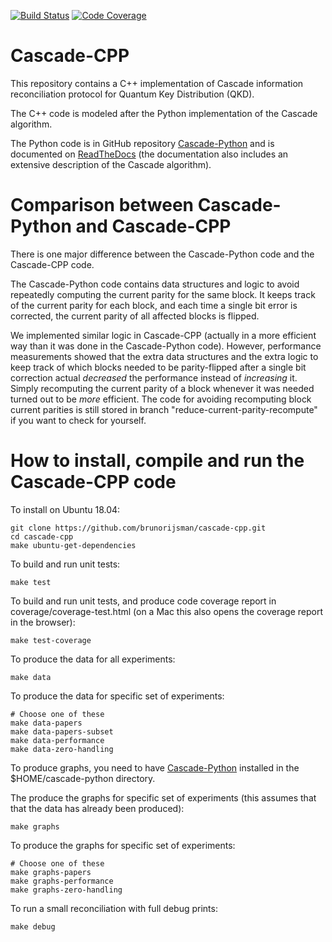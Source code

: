 [![Build Status](https://travis-ci.org/brunorijsman/cascade-cpp.svg?branch=master)](https://travis-ci.org/brunorijsman/cascade-cpp)    [![Code Coverage](https://codecov.io/gh/brunorijsman/cascade-cpp/branch/master/graph/badge.svg)](https://codecov.io/gh/brunorijsman/cascade-cpp)

# Cascade-CPP

This repository contains a C++ implementation of Cascade information reconciliation protocol for
Quantum  Key Distribution (QKD).

The C++ code is modeled after the Python implementation of the Cascade algorithm.

The Python code is in GitHub repository [Cascade-Python](https://github.com/brunorijsman/cascade-python)
and is documented on [ReadTheDocs](https://cascade-python.readthedocs.io/en/latest/)
(the documentation also includes an extensive description of the Cascade algorithm).

# Comparison between Cascade-Python and Cascade-CPP

There is one major difference between the Cascade-Python code and the Cascade-CPP code.

The Cascade-Python code contains data structures and logic to avoid repeatedly computing the current
parity for the same block. It keeps track of the current parity for each block, and each time a
single bit error is corrected, the current parity of all affected blocks is flipped.

We implemented similar logic in Cascade-CPP (actually in a more efficient way than it was done in
the Cascade-Python code). However, performance measurements showed that the extra data structures
and the extra logic to keep track of which blocks needed to be parity-flipped after a single bit
correction actual *decreased* the performance instead of *increasing* it. Simply recomputing the
current parity of a block whenever it was needed turned out to be *more* efficient. The code
for avoiding recomputing block current parities is still stored in branch
"reduce-current-parity-recompute" if you want to check for yourself.

# How to install, compile and run the Cascade-CPP code

To install on Ubuntu 18.04:

    git clone https://github.com/brunorijsman/cascade-cpp.git
    cd cascade-cpp
    make ubuntu-get-dependencies

To build and run unit tests:

    make test

To build and run unit tests, and produce code coverage report in coverage/coverage-test.html (on a
Mac this also opens the coverage report in the browser):

    make test-coverage

To produce the data for all experiments:

    make data

To produce the data for specific set of experiments:

    # Choose one of these
    make data-papers
    make data-papers-subset
    make data-performance
    make data-zero-handling

To produce graphs, you need to have [Cascade-Python](https://github.com/brunorijsman/cascade-python)
installed in the $HOME/cascade-python directory.

The produce the graphs for specific set of experiments (this assumes that that the data has already
been produced):

    make graphs

To produce the graphs for specific set of experiments:

    # Choose one of these
    make graphs-papers
    make graphs-performance
    make graphs-zero-handling

To run a small reconciliation with full debug prints:

    make debug
